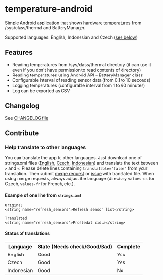# temperature-android

Simple Android application that shows hardware temperatures from /sys/class/thermal and BatteryManager.

Supported languages: English, Indonesian and Czech ([see below](#status-of-translations))

## Features
- Reading temperatures from /sys/class/thermal directory (it can use it even if you don't have permission to read contents of directory)
- Reading temperatures using Android API – BatteryManager class
- Configurable interval of reading sensor data (from 0.1 to 10 seconds)
- Logging temperatures (configurable interval from 1 to 60 minutes)
- Log can be exported as CSV

## Changelog
See [CHANGELOG file](CHANGELOG.md)

## Contribute
### Help translate to other languages
You can translate the app to other languages. Just download one of strings.xml files ([English](app/src/main/res/values/strings.xml), [Czech](app/src/main/res/values-cs/strings.xml), [Indonesian](app/src/main/res/values-in/strings.xml)) and translate the text between `>` and `<`. Please delete lines containing `translatable="false"` from your translation. Then submit [merge request](https://gitlab.com/jiwopene/temperature-android/merge_requests/new) or [issue](https://gitlab.com/jiwopene/temperature-android/issues/new) with translated file. When using merge requests, always adjust the language (directory `values-cs` for Czech, `values-fr` for French, etc.).

#### Example of one line from `strings.xml`
    Original
    <string name="refresh_sensors">Refresh sensor list</string>

    Translated
    <string name="refresh_sensors">Prohledat čidla</string>

#### Status of translations
<table>
 <tr>
  <th>Language</th>
  <th>
   State (Needs check/Good/Bad)
  </th>
  <th>
   Complete
  </th>
 </tr>
 <tr>
  <td>English</td>
  <td>Good</td>
  <td>Yes</td>
 </tr>
 <tr>
  <td>Czech</td>
  <td>Good</td>
  <td>Yes</td>
 </tr>
 <tr>
  <td>Indonesian</td>
  <td>Good</td>
  <td>No</td>
 </tr>
</table>
